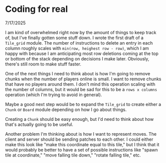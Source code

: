 # Coding for real

7/17/2025

I am kind of overwhelmed right now by the amount of things to keep track of, but I've
finally gotten some stuff down. I wrote the first draft of a `Tile_grid` module. The
number of instructions to delete an entry in each column roughly scales with
`min(row, heighest row - row)`, which I am happy with because I am anticipating most row
deletions coming at the top or bottom of the stack depending on decisions I make later.
Obviously, there's still room to make stuff faster.

One of the next things I need to think about is how I'm going to remove chunks when the
number of players online is small. I want to remove chunks that have no players around
them. I don't mind this operation scaling with the number of columns, but it would be sad
for this to be a `rows x columns` operation (which I'm trying to avoid in general).

Maybe a good next step would be to expand the `Tile_grid` to create either a `Chunk` or
`Board` module depending on how I go about things.

Creating a `Chunk` should be easy enough, but I'd need to think about how that's actually
going to be useful.

Another problem I'm thinking about is how I want to represent moves. The client and server
should be sending patches to each other. I could either make this look like "make this
coordinate equal to this tile," but I think that it would probably be better to have a set
of possible instructions like "spawn tile at coordinate," "move falling tile down," 
"rotate falling tile," etc.
